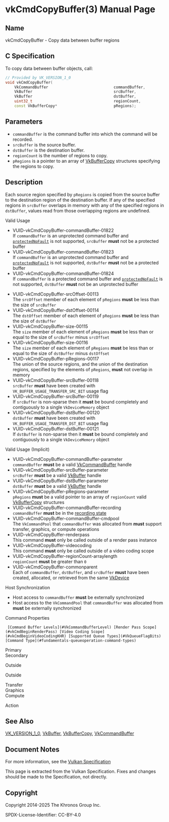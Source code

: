 # vkCmdCopyBuffer(3) Manual Page

## Name

vkCmdCopyBuffer - Copy data between buffer regions



## [](#_c_specification)C Specification

To copy data between buffer objects, call:

```c++
// Provided by VK_VERSION_1_0
void vkCmdCopyBuffer(
    VkCommandBuffer                             commandBuffer,
    VkBuffer                                    srcBuffer,
    VkBuffer                                    dstBuffer,
    uint32_t                                    regionCount,
    const VkBufferCopy*                         pRegions);
```

## [](#_parameters)Parameters

- `commandBuffer` is the command buffer into which the command will be recorded.
- `srcBuffer` is the source buffer.
- `dstBuffer` is the destination buffer.
- `regionCount` is the number of regions to copy.
- `pRegions` is a pointer to an array of [VkBufferCopy](https://registry.khronos.org/vulkan/specs/latest/man/html/VkBufferCopy.html) structures specifying the regions to copy.

## [](#_description)Description

Each source region specified by `pRegions` is copied from the source buffer to the destination region of the destination buffer. If any of the specified regions in `srcBuffer` overlaps in memory with any of the specified regions in `dstBuffer`, values read from those overlapping regions are undefined.

Valid Usage

- [](#VUID-vkCmdCopyBuffer-commandBuffer-01822)VUID-vkCmdCopyBuffer-commandBuffer-01822  
  If `commandBuffer` is an unprotected command buffer and [`protectedNoFault`](#limits-protectedNoFault) is not supported, `srcBuffer` **must** not be a protected buffer
- [](#VUID-vkCmdCopyBuffer-commandBuffer-01823)VUID-vkCmdCopyBuffer-commandBuffer-01823  
  If `commandBuffer` is an unprotected command buffer and [`protectedNoFault`](#limits-protectedNoFault) is not supported, `dstBuffer` **must** not be a protected buffer
- [](#VUID-vkCmdCopyBuffer-commandBuffer-01824)VUID-vkCmdCopyBuffer-commandBuffer-01824  
  If `commandBuffer` is a protected command buffer and [`protectedNoFault`](#limits-protectedNoFault) is not supported, `dstBuffer` **must** not be an unprotected buffer

<!--THE END-->

- [](#VUID-vkCmdCopyBuffer-srcOffset-00113)VUID-vkCmdCopyBuffer-srcOffset-00113  
  The `srcOffset` member of each element of `pRegions` **must** be less than the size of `srcBuffer`
- [](#VUID-vkCmdCopyBuffer-dstOffset-00114)VUID-vkCmdCopyBuffer-dstOffset-00114  
  The `dstOffset` member of each element of `pRegions` **must** be less than the size of `dstBuffer`
- [](#VUID-vkCmdCopyBuffer-size-00115)VUID-vkCmdCopyBuffer-size-00115  
  The `size` member of each element of `pRegions` **must** be less than or equal to the size of `srcBuffer` minus `srcOffset`
- [](#VUID-vkCmdCopyBuffer-size-00116)VUID-vkCmdCopyBuffer-size-00116  
  The `size` member of each element of `pRegions` **must** be less than or equal to the size of `dstBuffer` minus `dstOffset`
- [](#VUID-vkCmdCopyBuffer-pRegions-00117)VUID-vkCmdCopyBuffer-pRegions-00117  
  The union of the source regions, and the union of the destination regions, specified by the elements of `pRegions`, **must** not overlap in memory
- [](#VUID-vkCmdCopyBuffer-srcBuffer-00118)VUID-vkCmdCopyBuffer-srcBuffer-00118  
  `srcBuffer` **must** have been created with `VK_BUFFER_USAGE_TRANSFER_SRC_BIT` usage flag
- [](#VUID-vkCmdCopyBuffer-srcBuffer-00119)VUID-vkCmdCopyBuffer-srcBuffer-00119  
  If `srcBuffer` is non-sparse then it **must** be bound completely and contiguously to a single `VkDeviceMemory` object
- [](#VUID-vkCmdCopyBuffer-dstBuffer-00120)VUID-vkCmdCopyBuffer-dstBuffer-00120  
  `dstBuffer` **must** have been created with `VK_BUFFER_USAGE_TRANSFER_DST_BIT` usage flag
- [](#VUID-vkCmdCopyBuffer-dstBuffer-00121)VUID-vkCmdCopyBuffer-dstBuffer-00121  
  If `dstBuffer` is non-sparse then it **must** be bound completely and contiguously to a single `VkDeviceMemory` object

Valid Usage (Implicit)

- [](#VUID-vkCmdCopyBuffer-commandBuffer-parameter)VUID-vkCmdCopyBuffer-commandBuffer-parameter  
  `commandBuffer` **must** be a valid [VkCommandBuffer](https://registry.khronos.org/vulkan/specs/latest/man/html/VkCommandBuffer.html) handle
- [](#VUID-vkCmdCopyBuffer-srcBuffer-parameter)VUID-vkCmdCopyBuffer-srcBuffer-parameter  
  `srcBuffer` **must** be a valid [VkBuffer](https://registry.khronos.org/vulkan/specs/latest/man/html/VkBuffer.html) handle
- [](#VUID-vkCmdCopyBuffer-dstBuffer-parameter)VUID-vkCmdCopyBuffer-dstBuffer-parameter  
  `dstBuffer` **must** be a valid [VkBuffer](https://registry.khronos.org/vulkan/specs/latest/man/html/VkBuffer.html) handle
- [](#VUID-vkCmdCopyBuffer-pRegions-parameter)VUID-vkCmdCopyBuffer-pRegions-parameter  
  `pRegions` **must** be a valid pointer to an array of `regionCount` valid [VkBufferCopy](https://registry.khronos.org/vulkan/specs/latest/man/html/VkBufferCopy.html) structures
- [](#VUID-vkCmdCopyBuffer-commandBuffer-recording)VUID-vkCmdCopyBuffer-commandBuffer-recording  
  `commandBuffer` **must** be in the [recording state](#commandbuffers-lifecycle)
- [](#VUID-vkCmdCopyBuffer-commandBuffer-cmdpool)VUID-vkCmdCopyBuffer-commandBuffer-cmdpool  
  The `VkCommandPool` that `commandBuffer` was allocated from **must** support transfer, graphics, or compute operations
- [](#VUID-vkCmdCopyBuffer-renderpass)VUID-vkCmdCopyBuffer-renderpass  
  This command **must** only be called outside of a render pass instance
- [](#VUID-vkCmdCopyBuffer-videocoding)VUID-vkCmdCopyBuffer-videocoding  
  This command **must** only be called outside of a video coding scope
- [](#VUID-vkCmdCopyBuffer-regionCount-arraylength)VUID-vkCmdCopyBuffer-regionCount-arraylength  
  `regionCount` **must** be greater than `0`
- [](#VUID-vkCmdCopyBuffer-commonparent)VUID-vkCmdCopyBuffer-commonparent  
  Each of `commandBuffer`, `dstBuffer`, and `srcBuffer` **must** have been created, allocated, or retrieved from the same [VkDevice](https://registry.khronos.org/vulkan/specs/latest/man/html/VkDevice.html)

Host Synchronization

- Host access to `commandBuffer` **must** be externally synchronized
- Host access to the `VkCommandPool` that `commandBuffer` was allocated from **must** be externally synchronized

Command Properties

     [Command Buffer Levels](#VkCommandBufferLevel) [Render Pass Scope](#vkCmdBeginRenderPass) [Video Coding Scope](#vkCmdBeginVideoCodingKHR) [Supported Queue Types](#VkQueueFlagBits) [Command Type](#fundamentals-queueoperation-command-types)

Primary  
Secondary

Outside

Outside

Transfer  
Graphics  
Compute

Action

## [](#_see_also)See Also

[VK\_VERSION\_1\_0](https://registry.khronos.org/vulkan/specs/latest/man/html/VK_VERSION_1_0.html), [VkBuffer](https://registry.khronos.org/vulkan/specs/latest/man/html/VkBuffer.html), [VkBufferCopy](https://registry.khronos.org/vulkan/specs/latest/man/html/VkBufferCopy.html), [VkCommandBuffer](https://registry.khronos.org/vulkan/specs/latest/man/html/VkCommandBuffer.html)

## [](#_document_notes)Document Notes

For more information, see the [Vulkan Specification](https://registry.khronos.org/vulkan/specs/latest/html/vkspec.html#vkCmdCopyBuffer)

This page is extracted from the Vulkan Specification. Fixes and changes should be made to the Specification, not directly.

## [](#_copyright)Copyright

Copyright 2014-2025 The Khronos Group Inc.

SPDX-License-Identifier: CC-BY-4.0